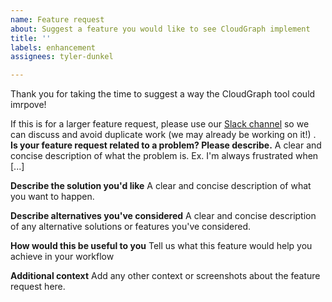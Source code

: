 ```yaml
---
name: Feature request
about: Suggest a feature you would like to see CloudGraph implement
title: ''
labels: enhancement
assignees: tyler-dunkel

---
```


Thank you for taking the time to suggest a way the CloudGraph tool could imrpove! 

If this is for a larger feature request, please use our [Slack channel](https://cloudgraph-workspace.slack.com) so we can discuss and avoid duplicate work (we may already be working on it!)
.
**Is your feature request related to a problem? Please describe.**
A clear and concise description of what the problem is. Ex. I'm always frustrated when [...]

**Describe the solution you'd like**
A clear and concise description of what you want to happen.

**Describe alternatives you've considered**
A clear and concise description of any alternative solutions or features you've considered.

**How would this be useful to you**
Tell us what this feature would help you achieve in your workflow

**Additional context**
Add any other context or screenshots about the feature request here.
